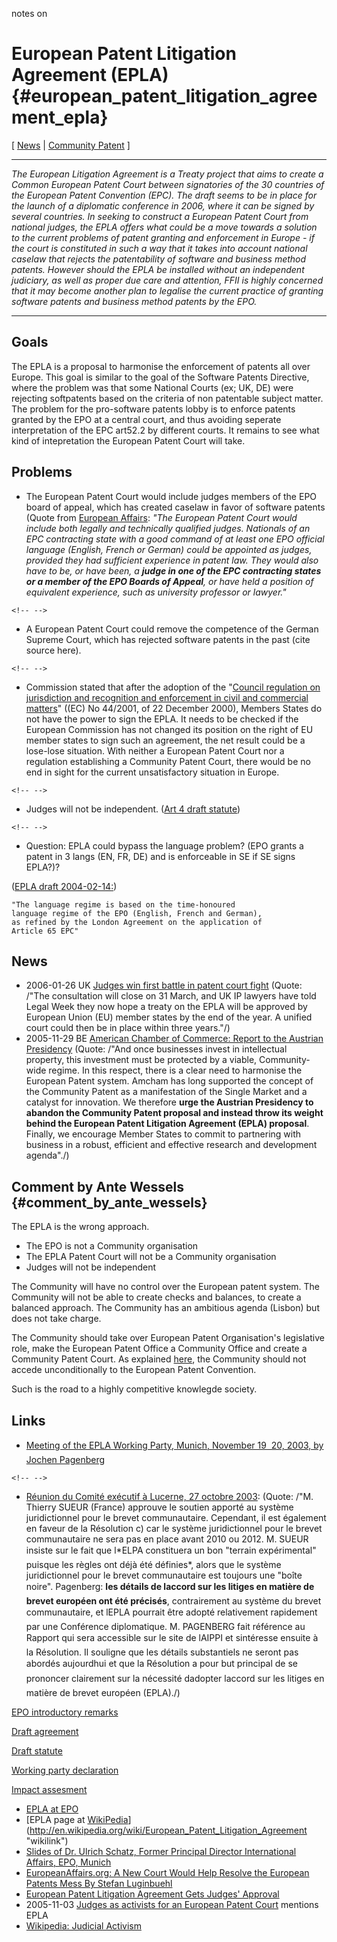 notes on

# European Patent Litigation Agreement (EPLA) {#european_patent_litigation_agreement_epla}

\[ [ News](SwpatcninoEn "wikilink") \| [ Community
Patent](ComPatEn "wikilink") \]

------------------------------------------------------------------------

*The European Litigation Agreement is a Treaty project that aims to
create a Common European Patent Court between signatories of the 30
countries of the European Patent Convention (EPC). The draft seems to be
in place for the launch of a diplomatic conference in 2006, where it can
be signed by several countries. In seeking to construct a European
Patent Court from national judges, the EPLA offers what could be a move
towards a solution to the current problems of patent granting and
enforcement in Europe - if the court is constituted in such a way that
it takes into account national caselaw that rejects the patentability of
software and business method patents. However should the EPLA be
installed without an independent judiciary, as well as proper due care
and attention, FFII is highly concerned that it may become another plan
to legalise the current practice of granting software patents and
business method patents by the EPO.*

------------------------------------------------------------------------

## Goals

The EPLA is a proposal to harmonise the enforcement of patents all over
Europe. This goal is similar to the goal of the Software Patents
Directive, where the problem was that some National Courts (ex; UK, DE)
were rejecting softpatents based on the criteria of non patentable
subject matter. The problem for the pro-software patents lobby is to
enforce patents granted by the EPO at a central court, and thus avoiding
seperate interpretation of the EPC art52.2 by different courts. It
remains to see what kind of intepretation the European Patent Court will
take.

## Problems

-   The European Patent Court would include judges members of the EPO
    board of appeal, which has created caselaw in favor of software
    patents (Quote from [European
    Affairs](http://europeanaffairs.org/archive/2003_winter/2003_winter_109.php4 "wikilink"):
    *\"The European Patent Court would include both legally and
    technically qualified judges. Nationals of an EPC contracting state
    with a good command of at least one EPO official language (English,
    French or German) could be appointed as judges, provided they had
    sufficient experience in patent law. They would also have to be, or
    have been, a **judge in one of the EPC contracting states or a
    member of the EPO Boards of Appeal**, or have held a position of
    equivalent experience, such as university professor or lawyer.\"*

```{=html}
<!-- -->
```
-   A European Patent Court could remove the competence of the German
    Supreme Court, which has rejected software patents in the past (cite
    source here).

```{=html}
<!-- -->
```
-   Commission stated that after the adoption of the \"[Council
    regulation on jurisdiction and recognition and enforcement in civil
    and commercial
    matters](http://europa.eu.int/scadplus/leg/en/lvb/l33054.htm "wikilink")\"
    ((EC) No 44/2001, of 22 December 2000), Members States do not have
    the power to sign the EPLA. It needs to be checked if the European
    Commission has not changed its position on the right of EU member
    states to sign such an agreement, the net result could be a
    lose-lose situation. With neither a European Patent Court nor a
    regulation establishing a Community Patent Court, there would be no
    end in sight for the current unsatisfactory situation in Europe.

```{=html}
<!-- -->
```
-   Judges will not be independent. ([Art 4 draft
    statute](http://www.european-patent-office.org/epo/epla/pdf/statute_draft.pdf "wikilink"))

```{=html}
<!-- -->
```
-   Question: EPLA could bypass the language problem? (EPO grants a
    patent in 3 langs (EN, FR, DE) and is enforceable in SE if SE signs
    EPLA?)?

([EPLA draft
2004-02-14:](http://www.european-patent-office.org/epo/epla/pdf/statute_draft.pdf "wikilink"))

`"The language regime is based on the time-honoured `\
`language regime of the EPO (English, French and German), `\
`as refined by the London Agreement on the application of`\
`Article 65 EPC" `

## News

-   2006-01-26 UK [Judges win first battle in patent court
    fight](http://www.legalweek.com/ViewItem.asp?id=27274 "wikilink")
    (Quote: /\"The consultation will close on 31 March, and UK IP
    lawyers have told Legal Week they now hope a treaty on the EPLA will
    be approved by European Union (EU) member states by the end of the
    year. A unified court could then be in place within three years.\"/)
-   2005-11-29 BE [American Chamber of Commerce: Report to the Austrian
    Presidency](http://www.eucommittee.be/images/brochures/AustrianPresidency.pdf "wikilink")
    (Quote: /\"And once businesses invest in intellectual property, this
    investment must be protected by a viable, Community-wide regime. In
    this respect, there is a clear need to harmonise the European Patent
    system. Amcham has long supported the concept of the Community
    Patent as a manifestation of the Single Market and a catalyst for
    innovation. We therefore **urge the Austrian Presidency to abandon
    the Community Patent proposal and instead throw its weight behind
    the European Patent Litigation Agreement (EPLA) proposal**. Finally,
    we encourage Member States to commit to partnering with business in
    a robust, efficient and effective research and development
    agenda\"./)

## Comment by Ante Wessels {#comment_by_ante_wessels}

The EPLA is the wrong approach.

-   The EPO is not a Community organisation
-   The EPLA Patent Court will not be a Community organisation
-   Judges will not be independent

The Community will have no control over the European patent system. The
Community will not be able to create checks and balances, to create a
balanced approach. The Community has an ambitious agenda (Lisbon) but
does not take charge.

The Community should take over European Patent Organisation\'s
legislative role, make the European Patent Office a Community Office and
create a Community Patent Court. As explained
[here](http://wiki.ffii.org/ComPatEn "wikilink"), the Community should
not accede unconditionally to the European Patent Convention.

Such is the road to a highly competitive knowlegde society.

## Links

-   [Meeting of the EPLA Working Party, Munich, November 19  20, 2003,
    by Jochen
    Pagenberg](http://www.aippi.org/reports/q165/report_epla_nov03.pdf "wikilink")

```{=html}
<!-- -->
```
-   [Réunion du Comité exécutif à Lucerne, 27 octobre
    2003](http://www.aippi.org/reports/minutes/minutes_admin_I_271003_F.pdf "wikilink"):
    (Quote: /\"M. Thierry SUEUR (France) approuve le soutien apporté au
    système juridictionnel pour le brevet communautaire. Cependant, il
    est également en faveur de la Résolution c) car le système
    juridictionnel pour le brevet communautaire ne sera pas en place
    avant 2010 ou 2012. M. SUEUR insiste sur le fait que l\*ELPA
    constituera un bon \"terrain expérimental\" puisque les règles ont
    déjà été définies\*, alors que le système juridictionnel pour le
    brevet communautaire est toujours une \"boîte noire\". Pagenberg:
    **les détails de laccord sur les litiges en matière de brevet
    européen ont été précisés**, contrairement au système du brevet
    communautaire, et lEPLA pourrait être adopté relativement
    rapidement par une Conférence diplomatique. M. PAGENBERG fait
    référence au Rapport qui sera accessible sur le site de lAIPPI et
    sintéresse ensuite à la Résolution. Il souligne que les détails
    substantiels ne seront pas abordés aujourdhui et que la Résolution
    a pour but principal de se prononcer clairement sur la nécessité
    dadopter laccord sur les litiges en matière de brevet européen
    (EPLA)./)

[EPO introductory
remarks](http://www.european-patent-office.org/epo/epla/pdf/intro.pdf "wikilink")

[Draft
agreement](http://www.european-patent-office.org/epo/epla/pdf/agreement_draft.pdf "wikilink")

[Draft
statute](http://www.european-patent-office.org/epo/epla/pdf/statute_draft.pdf "wikilink")

[Working party
declaration](http://www.european-patent-office.org/epo/epla/pdf/declaration.pdf "wikilink")

[Impact
assesment](http://www.european-patent-office.org/epo/epla/pdf/impact_assessment_2006_02_v1.pdf "wikilink")

-   [EPLA at
    EPO](http://www.european-patent-office.org/epo/epla/ "wikilink")
-   [EPLA page at
    [WikiPedia](WikiPedia "wikilink")](http://en.wikipedia.org/wiki/European_Patent_Litigation_Agreement "wikilink")
-   [Slides of Dr. Ulrich Schatz, Former Principal Director
    International Affairs, EPO,
    Munich](http://www.oecd.org/dataoecd/60/58/12594736.pdf "wikilink")
-   [EuropeanAffairs.org: A New Court Would Help Resolve the European
    Patents Mess By Stefan
    Luginbuehl](http://europeanaffairs.org/archive/2003_winter/2003_winter_109.php4 "wikilink")
-   [European Patent Litigation Agreement Gets Judges\'
    Approval](http://www.withersrogers.co.uk/content/view/68/45/ "wikilink")
-   2005-11-03 [ Judges as activists for an European Patent
    Court](ComPat051103En "wikilink") mentions EPLA
-   [Wikipedia: Judicial
    Activism](http://en.wikipedia.org/wiki/Judicial_activism "wikilink")
